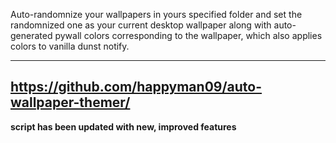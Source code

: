 Auto-randomnize your wallpapers in yours specified folder and set the randomnized one as your current desktop wallpaper
along with auto-generated pywall colors corresponding to the wallpaper, which also applies colors to vanilla dunst notify.

---
## **https://github.com/happyman09/auto-wallpaper-themer/**
**script has been updated with new, improved features**
